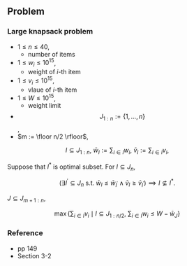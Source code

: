 
## Problem

### Large knapsack problem
* $1 \le n \le 40$,
    * number of items
* $1 \le w_{i} \le 10^{15}$,
    * weight of $i$-th item
* $1 \le v_{i} \le 10^{15}$,
    * vlaue of $i$-th item
* $1 \le W \le 10^{15}$,
    * weight limit
* $$J_{1:n} := \{1, \ldots, n\}$$,
* $m := \floor n/2 \rfloor$,

$$
    I \subseteq J_{1:n},
    \
    \bar{w}_{I}
    :=
        \sum_{i \in I}
            w_{i},
    \
    \bar{v}_{I}
    :=
        \sum_{i \in I}
            v_{i},
$$

Suppose that $I^{*}$ is optimal subset.
For $I \subseteq J_{n}$,

$$
    (
        \exists I^{\prime} \subseteq J_{n}
        \text{ s.t. }
        \bar{w}_{I}
        \le
        \bar{w}_{I^{\prime}}
        \land
        \bar{v}_{I}
        \ge
        \bar{v}_{I^{\prime}}
    )
    \implies
    I \not\subseteq I^{*}
    .
$$


$J \subseteq J_{m+1:n}$,

$$
    \max
    \{
       \sum_{i \in I}
           v_{i}
       \mid
       I \subseteq J_{1:n/2},
       \
       \sum_{i \in I}
           w_{i}
        \le
        W
        -
        \bar{w}_{J}
    \}
$$

### Reference
* pp 149
* Section 3-2
